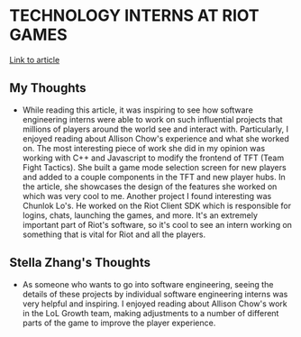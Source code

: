 # TECHNOLOGY INTERNS AT RIOT GAMES

[Link to article](https://technology.riotgames.com/news/technology-interns-riot-games)

## My Thoughts
* While reading this article, it was inspiring to see how software engineering interns were able to work on such influential projects that millions of players around the world see and interact with.
Particularly, I enjoyed reading about Allison Chow's experience and what she worked on. The most interesting piece of work she did in my opinion was working with C++ and Javascript to modify the frontend of TFT (Team Fight Tactics). She built a game mode selection screen for new players and added to a couple components in the TFT and new player hubs. In the article, she showcases the design of the features she worked on which was very cool to me. Another project I found interesting was Chunlok Lo's. He worked on the Riot Client SDK which is responsible for logins, chats, launching the games, and more. It's an extremely important part of Riot's software, so it's cool to see an intern working on something that is vital for Riot and all the players. 

## Stella Zhang's Thoughts
* As someone who wants to go into software engineering, seeing the details of these projects by individual software engineering interns was very helpful and inspiring. I enjoyed reading about Allison Chow's work in the LoL Growth team, making adjustments to a number of different parts of the game to improve the player experience.

